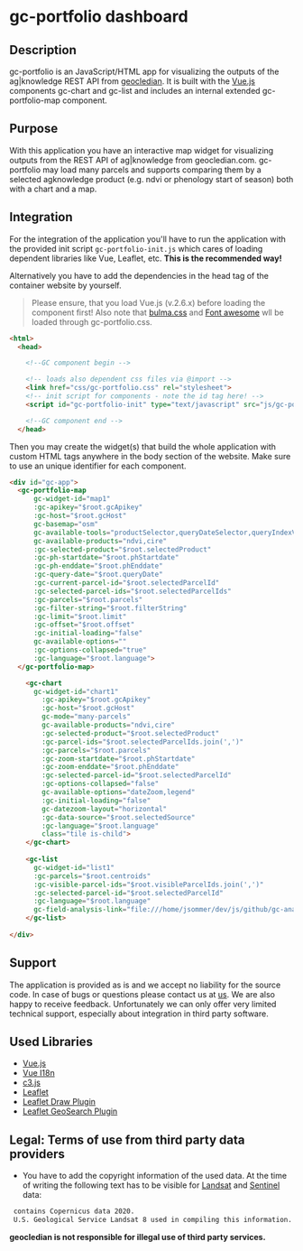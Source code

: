 # gc-portfolio dashboard
## Description
gc-portfolio is an JavaScript/HTML app for visualizing the outputs of the ag|knowledge REST API from [geocledian](https://www.geocledian.com).
It is built with the [Vue.js](https://www.vuejs.org) components gc-chart and gc-list and includes an internal extended gc-portfolio-map component.

## Purpose
With this application you have an interactive map widget for visualizing outputs from the REST API of ag|knowledge from geocledian.com. gc-portfolio may load many parcels and supports comparing them by a selected agknowledge product (e.g. ndvi or phenology start of season) both with a chart and a map.

## Integration
For the integration of the application you'll have to run the application with the provided init script `gc-portfolio-init.js` which cares of loading dependent libraries like Vue, Leaflet, etc. **This is the recommended way!**

Alternatively you have to add the dependencies in the head tag of the container website by yourself.
>Please ensure, that you load Vue.js (v.2.6.x) before loading the component first!
Also note that <a href="www.bulma.org">bulma.css</a> and <a href="www.fontawesome.org">Font awesome</a> wll be loaded through gc-portfolio.css.


```html
<html>
  <head>

    <!--GC component begin -->

    <!-- loads also dependent css files via @import -->
    <link href="css/gc-portfolio.css" rel="stylesheet">
    <!-- init script for components - note the id tag here! -->
    <script id="gc-portfolio-init" type="text/javascript" src="js/gc-portfolio-init.js" async></script>

    <!--GC component end -->
  </head>
```

Then you may create the widget(s) that build the whole application with custom HTML tags anywhere in the body section of the website. Make sure to use an unique identifier for each component. 

```html
<div id="gc-app">
  <gc-portfolio-map       
      gc-widget-id="map1" 
      :gc-apikey="$root.gcApikey" 
      :gc-host="$root.gcHost"
      gc-basemap="osm"
      gc-available-tools="productSelector,queryDateSelector,queryIndexValue,hints" 
      gc-available-products="ndvi,cire"
      :gc-selected-product="$root.selectedProduct"
      :gc-ph-startdate="$root.phStartdate"
      :gc-ph-enddate="$root.phEnddate"
      :gc-query-date="$root.queryDate"
      :gc-current-parcel-id="$root.selectedParcelId"
      :gc-selected-parcel-ids="$root.selectedParcelIds"
      :gc-parcels="$root.parcels"
      :gc-filter-string="$root.filterString"
      :gc-limit="$root.limit"
      :gc-offset="$root.offset"
      :gc-initial-loading="false"
      gc-available-options=""
      :gc-options-collapsed="true"
      :gc-language="$root.language">
  </gc-portfolio-map>

    <gc-chart 
      gc-widget-id="chart1"
        :gc-apikey="$root.gcApikey" 
        :gc-host="$root.gcHost"
        gc-mode="many-parcels"
        gc-available-products="ndvi,cire"
        :gc-selected-product="$root.selectedProduct"
        :gc-parcel-ids="$root.selectedParcelIds.join(',')"
        :gc-parcels="$root.parcels"
        :gc-zoom-startdate="$root.phStartdate"
        :gc-zoom-enddate="$root.phEnddate"
        :gc-selected-parcel-id="$root.selectedParcelId"
        :gc-options-collapsed="false"
        gc-available-options="dateZoom,legend"
        :gc-initial-loading="false"
        gc-datezoom-layout="horizontal"
        :gc-data-source="$root.selectedSource"
        :gc-language="$root.language"
        class="tile is-child">
    </gc-chart>
    
    <gc-list
      gc-widget-id="list1"
      :gc-parcels="$root.centroids"
      :gc-visible-parcel-ids="$root.visibleParcelIds.join(',')"
      :gc-selected-parcel-id="$root.selectedParcelId"
      :gc-language="$root.language"
      gc-field-analysis-link="file:///home/jsommer/dev/js/github/gc-analyst/index.html">
    </gc-list>
  
</div>
```

## Support
The application is provided as is and we accept no liability for the source code. In case of bugs or questions please contact us at [us](mailto:info@geocledian.com). We are also happy to receive feedback. Unfortunately we can only offer very limited technical support, especially about integration in third party software.

## Used Libraries
- [Vue.js](https://www.vuejs.org)
- [Vue I18n](https://kazupon.github.io/vue-i18n/)
- [c3.js](https://c3js.org/)
- [Leaflet](https://leafletjs.com/)
- [Leaflet Draw Plugin](http://leaflet.github.io/Leaflet.draw/docs/leaflet-draw-latest.html)
- [Leaflet GeoSearch Plugin](https://github.com/smeijer/leaflet-geosearch)

## Legal: Terms of use from third party data providers
- You have to add the copyright information of the used data. At the time of writing the following text has to be visible for [Landsat](https://www.usgs.gov/information-policies-and-instructions/crediting-usgs) and [Sentinel](https://scihub.copernicus.eu/twiki/pub/SciHubWebPortal/TermsConditions/TC_Sentinel_Data_31072014.pdf) data:

```html
 contains Copernicus data 2020.
 U.S. Geological Service Landsat 8 used in compiling this information.
```

**geocledian is not responsible for illegal use of third party services.**
